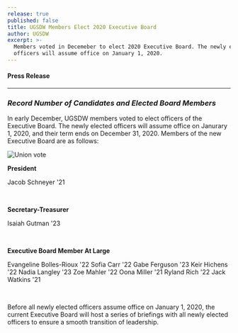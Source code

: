 ```yaml
---
release: true
published: false
title: UGSDW Members Elect 2020 Executive Board
author: UGSDW
excerpt: >-
  Members voted in Decemeber to elect 2020 Executive Board. The newly elected
  officers will assume office on January 1, 2020.
---
```

#### Press Release

***

### *Record Number of Candidates and Elected Board Members*

In early December, UGSDW members voted to elect officers of the Executive Board. The newly elected officers will assume office on Janurary 1, 2020, and their term ends on December 31, 2020. Members of the new Executive Board are as follows:

![Union vote](https://www.honestballot.com/wp-content/uploads/2015/07/Avoid-Ballot-Stuffing-In-Your-Next-Union-Representative-Vote-with-Secure-Online-Voting.jpg)

**President**

Jacob Schneyer '21

<br>

**Secretary-Treasurer**

Isaiah Gutman '23

<br>

**Executive Board Member At Large**

Evangeline Bolles-Rioux '22 
Sofia Carr '22 
Gabe Ferguson '23 
Keir Hichens '22 
Nadia Langley '23 
Zoe Mahler '22 
Oona Miller '21 
Ryland Rich '22 
Jack Watkins '21 

<br>

Before all newly elected officers assume office on January 1, 2020, the current Executive Board will host a series of briefings with all newly elected officers to ensure a smooth transition of leadership.
